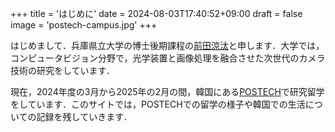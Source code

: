 +++
title = 'はじめに'
date = 2024-08-03T17:40:52+09:00
draft = false
image = 'postech-campus.jpg'
+++

はじめまして．兵庫県立大学の博士後期課程の[前田涼汰](https://elerac.github.io/)と申します．大学では，コンピュータビジョン分野で，光学装置と画像処理を融合させた次世代のカメラ技術の研究をしています．

現在，2024年度の3月から2025年の2月の間，韓国にある[POSTECH](https://www.postech.ac.kr/)で研究留学をしています．このサイトでは，POSTECHでの留学の様子や韓国での生活についての記録を残していきます．
